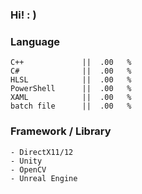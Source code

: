 ### Hi!   : )

### Language
<!--
# = 1~2%
+ = 0~1%
            0....10...20...30...40...50...60...70...80...90...100
            |..................................................|  0   %
-->
```
C++             ||  .00   %
C#              ||  .00   %
HLSL            ||  .00   %
PowerShell      ||  .00   %
XAML            ||  .00   %
batch file      ||  .00   %
```

### Framework / Library
```
- DirectX11/12
- Unity
- OpenCV
- Unreal Engine
```
